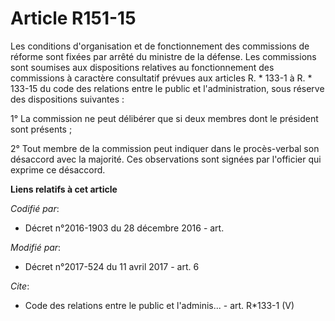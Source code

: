 # Article R151-15

Les conditions d'organisation et de fonctionnement des commissions de réforme sont fixées par arrêté du ministre de la
défense. Les commissions sont soumises aux dispositions relatives au fonctionnement des commissions à caractère consultatif
prévues aux articles R. * 133-1 à R. * 133-15 du code des relations entre le public et l'administration, sous réserve des
dispositions suivantes : 

1° La commission ne peut délibérer que si deux membres dont le président sont présents ; 

2° Tout membre de la commission peut indiquer dans le procès-verbal son désaccord avec la majorité. Ces observations sont
signées par l'officier qui exprime ce désaccord.

**Liens relatifs à cet article**

_Codifié par_:

  - Décret n°2016-1903 du 28 décembre 2016 - art.

_Modifié par_:

  - Décret n°2017-524 du 11 avril 2017 - art. 6

_Cite_:

  - Code des relations entre le public et l'adminis... - art. R*133-1 (V)
